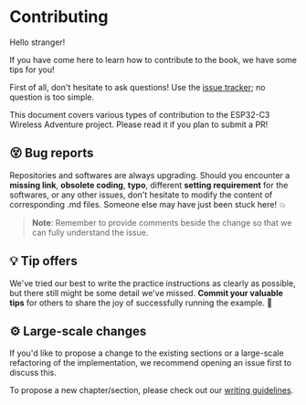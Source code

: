 # Contributing

Hello stranger!

If you have come here to learn how to contribute to the book, we have some tips for you!

First of all, don't hesitate to ask questions! Use the [issue tracker](https://github.com/ZT-Pepite/esp32-c3-book-en/issues); no question is too simple.

This document covers various types of contribution to the ESP32-C3 Wireless Adventure project. Please read it if you plan to submit a PR!

## 😵 Bug reports

Repositories and softwares are always upgrading. Should you encounter a **missing link**, **obsolete coding**, **typo**, different **setting requirement** for the softwares, or any other issues, don't hesitate to modify the content of corresponding .md files. Someone else may have just been stuck here! 💥

> **Note**: Remember to provide comments beside the change so that we can fully understand the issue.

## 💡 Tip offers

We've tried our best to write the practice instructions as clearly as possible, but there still might be some detail we've missed. **Commit your valuable tips** for others to share the joy of successfully running the example. 🎉

## ⚙️ Large-scale changes

If you'd like to propose a change to the existing sections or a large-scale refactoring of the implementation, we recommend opening an issue first to discuss this.

To propose a new chapter/section, please check out our [writing guidelines](WRITINGS.md).
